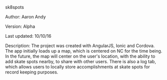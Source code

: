 sk8spots

Author: Aaron Andy

Version: Alpha

Last updated: 10/10/16

Description: The project was created with AngularJS, Ionic and Cordova. The app initially loads up a map, which is centered on NC
   for the time being. In the future, the map will center on the user's location, with the ability to add skate spots nearby, to share 
   with other users. There is also a log tab, which allows users to locally store accomplishments at skate spots for record keeping purposes.


